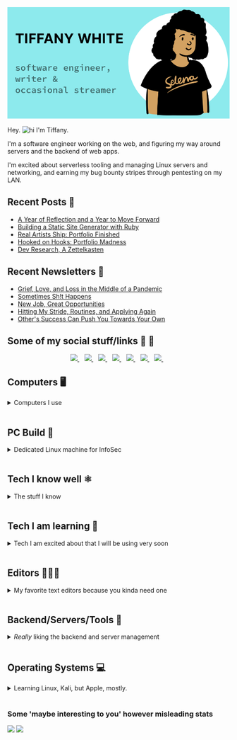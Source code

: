 <p align='center'>
  <img src="assets/github-banner.png">
</p>

Hey. <img src="https://user-images.githubusercontent.com/1303154/88677602-1635ba80-d120-11ea-84d8-d263ba5fc3c0.gif" width="22px" height="17px" alt="hi"> I'm Tiffany.

I'm a software engineer working on the web, and figuring my way around servers and the backend of web apps.

I'm excited about serverless tooling and managing Linux servers and networking, and earning my bug bounty stripes through pentesting on my LAN.

## Recent Posts 📝

<!--START_SECTION:feed-->
* [A Year of Reflection and a Year to Move Forward](https:&#x2F;&#x2F;tiffanywhite.dev&#x2F;2021&#x2F;01&#x2F;07&#x2F;a-year-of-reflection-and-a-year-to-move-forward&#x2F;)
* [Building a Static Site Generator with Ruby](https:&#x2F;&#x2F;tiffanywhite.dev&#x2F;2020&#x2F;12&#x2F;17&#x2F;building-a-static-site-generator-with-ruby&#x2F;)
* [Real Artists Ship: Portfolio Finished](https:&#x2F;&#x2F;tiffanywhite.dev&#x2F;2020&#x2F;10&#x2F;12&#x2F;real-artists-ship&#x2F;)
* [Hooked on Hooks: Portfolio Madness](https:&#x2F;&#x2F;tiffanywhite.dev&#x2F;2020&#x2F;09&#x2F;14&#x2F;hooked-on-hooks-portfolio-madness&#x2F;)
* [Dev Research, A Zettelkasten](https:&#x2F;&#x2F;tiffanywhite.dev&#x2F;2020&#x2F;08&#x2F;03&#x2F;dev-research-a-zettelkasten&#x2F;)
<!--END_SECTION:feed-->


## Recent Newsletters 📰

<!--START_SECTION:newsletters-->
* [Grief, Love, and Loss in the Middle of a Pandemic](https:&#x2F;&#x2F;buttondown.email&#x2F;tiffanywhite&#x2F;archive&#x2F;grief-love-and-loss-in-the-middle-of-a-pandemic&#x2F;)
* [Sometimes Sh!t Happens](https:&#x2F;&#x2F;buttondown.email&#x2F;tiffanywhite&#x2F;archive&#x2F;sometimes-sht-happens&#x2F;)
* [New Job, Great Opportunities](https:&#x2F;&#x2F;buttondown.email&#x2F;tiffanywhite&#x2F;archive&#x2F;new-job-great-opportunities&#x2F;)
* [Hitting My Stride, Routines, and Applying Again](https:&#x2F;&#x2F;buttondown.email&#x2F;tiffanywhite&#x2F;archive&#x2F;hitting-my-stride-routines-and-applying-again&#x2F;)
* [Other&#39;s Success Can Push You Towards Your Own](https:&#x2F;&#x2F;buttondown.email&#x2F;tiffanywhite&#x2F;archive&#x2F;others-success-can-push-you-towards-your-own&#x2F;)
<!--END_SECTION:newsletters-->

## Some of my social stuff/links 🔗 💬

<p align='center'>
  <a href="https://www.linkedin.com/in/tiffanyrwhite">
    <img src="https://img.shields.io/badge/linkedin-%230077B5.svg?&style=for-the-badge&logo=linkedinlogoColor=white" />
  </a>&nbsp;&nbsp;
  <a href="https://stackoverflow.com/story/tiffanywhitedev">
    <img src="https://img.shields.io/badge/Stack_Overflow-FE7A16?style=for-the-badge&logo=stack-overflow&logoColor=white">
  </a>&nbsp;&nbsp;  
  <a href="https://codepen.io/tiffanywhitedev">
    <img src="https://img.shields.io/badge/Codepen-000000?style=for-the-badge&logo=codepenlogoColor=white" />
  </a>&nbsp;&nbsp;
  <a href="http://tiffanywhite.live">
    <img src="https://img.shields.io/badge/Twitch-9146FF?style=for-the-badge&logo=twitchlogoColor=white" />
  </a>&nbsp;&nbsp;
  <a href="https://www.youtube.com/user/trwhitenontrad/featured">
    <img src="https://img.shields.io/badge/YouTube-FF0000?style=for-the-badge&logo=youtubelogoColor=white" />
  </a>&nbsp;&nbsp;
  <a href="https://dev.to/tiffany">
    <img src="https://img.shields.io/badge/dev.to-0A0A0A?style=for-the-badge&logo=devdottologoColor=white" />
  </a>&nbsp;&nbsp;
  <a href="https://codesandbox.io/u/twhite96">
    <img src="https://img.shields.io/badge/Codesandbox-000000?style=for-the-badge&logo=CodeSandboxlogoColor=white" />
  </a>&nbsp;&nbsp;
</p>


## Computers 🖥️

<details>
  <summary>Computers I use</summary>
  <p align="center">
    <img src="https://img.shields.io/badge/Apple-M1%20Mac%20Mini-000000?style=for-the-badge&logo=apple& logoColor=white">&nbsp;&nbsp;
    <img src="https://img.shields.io/badge/Apple-MacBook_Pro_2013-000000?style=for-the-badge&logo=apple&  logoColor=white">&nbsp;&nbsp;
  </p>
 </details> <br />

## PC Build 🔩
<details>
  <summary>Dedicated Linux machine for InfoSec</summary>

  <p align='center'>
    <img src="https://img.shields.io/badge/AMD-Ryzen_3_3200G-ED1C24?style=for-the-badge&logo=amd&logoColor=white">
    <img src="https://img.shields.io/badge/Corsair-LL_Series_Fan-000000?style=for-the-badge&logo=corsair&logoColor=white">
    <img src="https://img.shields.io/badge/Corsair-Vengeance_RGB_Pro_32_GB_RAM-ff0000?style=for-the-badge&logo=corsair&logoColor=white">
    <img src="https://img.shields.io/badge/Corsair-Crystal_iCUE_Case-000000?style=for-the-badge&logo=corsair&logoColor=white">
    <img src="https://img.shields.io/badge/Corsair-CX550F_RGB_Power_Supply-white?style=for-the-badge&logo=corsair&logoColor=white">
    <img src="https://img.shields.io/badge/Samsung-970_EVO_Plus-000000?style=for-the-badge&logo=samsung&logoColor=white">
    <img src="https://img.shields.io/badge/ASUS-Tuf-ff6956?style=for-the-badge&logo=asus&logoColor=white">
  </p>
 </details> <br />



## Tech I know well ⚛️

<details>
  <summary>The stuff I know</summary>
  <p align="center">
    <img src="https://img.shields.io/badge/React-20232A?style=for-the-badge&logo=react&logoColor=61DAFB">&nbsp;&nbsp;
    <img src="https://img.shields.io/badge/styled--components-DB7093?style=for-the-badge&logo=styled-components&logoColor=white">&nbsp;&nbsp;
    <img src="https://img.shields.io/badge/Gatsby-663399?style=for-the-badge&logo=gatsby&logoColor=white">&nbsp;&nbsp;
    <img src="https://img.shields.io/badge/JavaScript-F7DF1E?style=for-the-badge&logo=javascript&logoColor=black">&nbsp;&nbsp;
  </p>
 </details> <br />

## Tech I am learning 📘
<details>
  <summary>Tech I am excited about that I will be using very soon</summary>
  
  <p align="center">
    <img src="https://img.shields.io/badge/Python-FFD43B?style=for-the-badge&logo=python&logoColor=darkgreen">&nbsp;&nbsp;
    <img src="https://img.shields.io/badge/C%2B%2B-00599C?style=for-the-badge&logo=c%2B%2B&logoColor=white">&nbsp;&nbsp;
    <img src="https://img.shields.io/badge/Swift-FA7343?style=for-the-badge&logo=swift&logoColor=white" >&nbsp;&nbsp;
    <img src="https://img.shields.io/badge/Vue.js-42b883?style=for-the-badge&logo=vuedotjs&logoColor=35495E">&nbsp;&nbsp;
    <img src="https://img.shields.io/badge/PostgreSQL-316192?style=for-the-badge&logo=postgresql&logoColor=white">
    <img src="https://img.shields.io/badge/React_Native-20232A?style=for-the-badge&logo=react&logoColor=61DAFB">
    <img src="https://img.shields.io/badge/Rust-000000?style=for-the-badge&logo=rust&logoColor=white">
    <img src="https://img.shields.io/badge/next.js-000000?style=for-the-badge&logo=nextdotjs&logoColor=white">
  </p>
 </details> <br />

## Editors 👩🏽‍💻

<details>
  <summary>My favorite text editors because you kinda need one</summary>
  <p align='center'>
    <img src="https://img.shields.io/badge/Xcode-007ACC?style=for-the-badge&logo=Xcode&logoColor=white">&nbsp;&nbsp;
    <img src="https://img.shields.io/badge/Visual_Studio_Code-0078D4?style=for-the-badge&logo=visual%20studio%20code&logoColor=white">  
  </p>
 </details> <br />


## Backend/Servers/Tools 🧰

<details>
  <summary><em>Really</em> liking the backend and server management</summary>
    <p align='center'>
      <img src="https://img.shields.io/badge/Express.js-000000?style=for-the-badge&logo=express&  logoColor=white"> &nbsp;
      <img src="https://img.shields.io/badge/firebase-ffca28?style=for-the-badge&logo=firebase& logoColor=black"> &nbsp;
      <img src="https://img.shields.io/badge/Postman-FF6C37?style=for-the-badge&logo=Postman& logoColor=white"> &nbsp;
      <img src="https://img.shields.io/badge/Digital_Ocean-0080FF?style=for-the-badge&logo=DigitalOcean&  logoColor=white"> &nbsp;
      <img src="https://img.shields.io/badge/Netlify-00C7B7?style=for-the-badge&logo=netlify& logoColor=white"> &nbsp;
      <img src="https://img.shields.io/badge/Vercel-000000?style=for-the-badge&logo=vercel& logoColor=white"> &nbsp;
    </p>
 </details> <br />
  
  
  ## Operating Systems 💻
  <details>
    <summary>Learning Linux, Kali, but Apple, mostly.</summary>
    <p align='center'>
      <img src="https://img.shields.io/badge/mac%20os-000000?style=for-the-badge&logo=apple&logoColor=white"> &nbsp;
      <img src="https://img.shields.io/badge/iOS-000000?style=for-the-badge&logo=ios&logoColor=white"> &nbsp;
      <img src="https://img.shields.io/badge/Kali_Linux-557C94?style=for-the-badge&logo=kali-linux&logoColor=white"> &nbsp;
      <img src="https://img.shields.io/badge/Linux-FCC624?style=for-the-badge&logo=linux&logoColor=black"> &nbsp;
    </p>
   </details>

<br />

### Some 'maybe interesting to you' however misleading stats

<img width='200' src="https://github-readme-stats.vercel.app/api/top-langs/?username=twhite96" />

<img width='200' src="https://github-readme-streak-stats.herokuapp.com/?user=twhite96" /> 